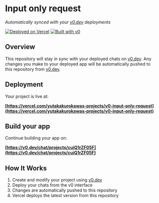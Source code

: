 # Input only request

*Automatically synced with your [v0.dev](https://v0.dev) deployments*

[![Deployed on Vercel](https://img.shields.io/badge/Deployed%20on-Vercel-black?style=for-the-badge&logo=vercel)](https://vercel.com/yutakakurokawas-projects/v0-input-only-request)
[![Built with v0](https://img.shields.io/badge/Built%20with-v0.dev-black?style=for-the-badge)](https://v0.dev/chat/projects/cuiQ1rZF05F)

## Overview

This repository will stay in sync with your deployed chats on [v0.dev](https://v0.dev).
Any changes you make to your deployed app will be automatically pushed to this repository from [v0.dev](https://v0.dev).

## Deployment

Your project is live at:

**[https://vercel.com/yutakakurokawas-projects/v0-input-only-request](https://vercel.com/yutakakurokawas-projects/v0-input-only-request)**

## Build your app

Continue building your app on:

**[https://v0.dev/chat/projects/cuiQ1rZF05F](https://v0.dev/chat/projects/cuiQ1rZF05F)**

## How It Works

1. Create and modify your project using [v0.dev](https://v0.dev)
2. Deploy your chats from the v0 interface
3. Changes are automatically pushed to this repository
4. Vercel deploys the latest version from this repository